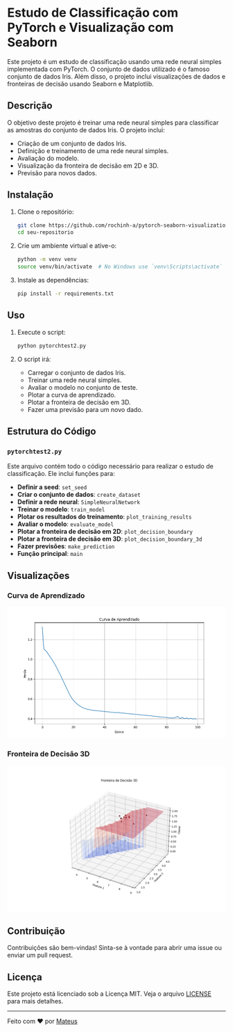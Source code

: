 # Estudo de Classificação com PyTorch e Visualização com Seaborn

Este projeto é um estudo de classificação usando uma rede neural simples implementada com PyTorch. O conjunto de dados utilizado é o famoso conjunto de dados Iris. Além disso, o projeto inclui visualizações de dados e fronteiras de decisão usando Seaborn e Matplotlib.

## Descrição

O objetivo deste projeto é treinar uma rede neural simples para classificar as amostras do conjunto de dados Iris. O projeto inclui:

- Criação de um conjunto de dados Iris.
- Definição e treinamento de uma rede neural simples.
- Avaliação do modelo.
- Visualização da fronteira de decisão em 2D e 3D.
- Previsão para novos dados.

## Instalação

1. Clone o repositório:
    ```sh
    git clone https://github.com/rochinh-a/pytorch-seaborn-visualization
    cd seu-repositorio
    ```

2. Crie um ambiente virtual e ative-o:
    ```sh
    python -m venv venv
    source venv/bin/activate  # No Windows use `venv\Scripts\activate`
    ```

3. Instale as dependências:
    ```sh
    pip install -r requirements.txt
    ```

## Uso

1. Execute o script:
    ```sh
    python pytorchtest2.py
    ```

2. O script irá:
    - Carregar o conjunto de dados Iris.
    - Treinar uma rede neural simples.
    - Avaliar o modelo no conjunto de teste.
    - Plotar a curva de aprendizado.
    - Plotar a fronteira de decisão em 3D.
    - Fazer uma previsão para um novo dado.

## Estrutura do Código

### `pytorchtest2.py`

Este arquivo contém todo o código necessário para realizar o estudo de classificação. Ele inclui funções para:

- **Definir a seed**: `set_seed`
- **Criar o conjunto de dados**: `create_dataset`
- **Definir a rede neural**: `SimpleNeuralNetwork`
- **Treinar o modelo**: `train_model`
- **Plotar os resultados do treinamento**: `plot_training_results`
- **Avaliar o modelo**: `evaluate_model`
- **Plotar a fronteira de decisão em 2D**: `plot_decision_boundary`
- **Plotar a fronteira de decisão em 3D**: `plot_decision_boundary_3d`
- **Fazer previsões**: `make_prediction`
- **Função principal**: `main`

## Visualizações

### Curva de Aprendizado

![Curva de Aprendizado](images/curva_aprendizado.png)

### Fronteira de Decisão 3D

![Fronteira de Decisão 3D](images/fronteira_decisao_3d.png)

## Contribuição

Contribuições são bem-vindas! Sinta-se à vontade para abrir uma issue ou enviar um pull request.

## Licença

Este projeto está licenciado sob a Licença MIT. Veja o arquivo [LICENSE](LICENSE) para mais detalhes.

---

Feito com ❤️ por [Mateus](https://github.com/rochinh-a)
